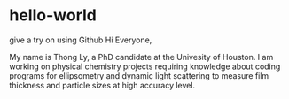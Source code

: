 # hello-world
give a try on using Github
Hi Everyone,

My name is Thong Ly, a PhD candidate at the Univesity of Houston. I am working on physical chemistry projects requiring knowledge about coding programs for ellipsometry and dynamic light scattering to measure film thickness and particle sizes at high accuracy level.
